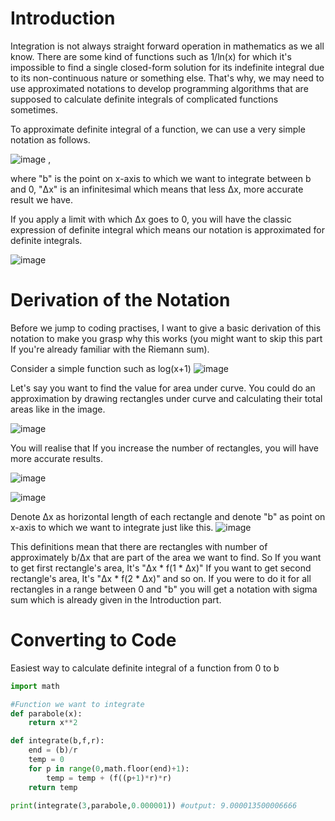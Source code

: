 # Introduction
Integration is not always straight forward operation in mathematics as we all know. There are some kind of functions such as 1/ln(x) for which it's impossible to find a single closed-form solution for its indefinite integral due to its non-continuous nature or something else.
That's why, we may need to use approximated notations to develop programming algorithms that are supposed to calculate definite integrals of complicated functions sometimes. 

To approximate definite integral of a function, we can use a very simple notation as follows.

![image](https://github.com/user-attachments/assets/34fe212e-e931-4248-85fe-6342e1e46f25) ,

where "b" is the point on x-axis to which we want to integrate between b and 0, "Δx" is an infinitesimal which means that less Δx, more accurate result we have.

If you apply a limit with which Δx goes to 0, you will have the classic expression of definite integral which means our notation is approximated for definite integrals.

![image](https://github.com/user-attachments/assets/8b9a9d56-08f8-4ec1-b96a-da57b42a98a8)


# Derivation of the Notation
Before we jump to coding practises, I want to give a basic derivation of this notation to make you grasp why this works (you might want to skip this part If you're already familiar with the Riemann sum).

Consider a simple function such as log(x+1)
![image](https://github.com/user-attachments/assets/04a2b13f-5f7e-4b39-8411-c944c6f46ae4)

Let's say you want to find the value for area under curve.
You could do an approximation by drawing rectangles under curve and calculating their total areas like in the image.

![image](https://github.com/user-attachments/assets/2e82b346-87a3-4c3c-804c-ff315e8ee0bc)

You will realise that If you increase the number of rectangles, you will have more accurate results.

![image](https://github.com/user-attachments/assets/4b09d889-6955-48a1-a1ae-ce8528eb0fbe)

![image](https://github.com/user-attachments/assets/c690512b-16e0-4432-85a1-22c0bb97579e)

Denote Δx as horizontal length of each rectangle and denote "b" as point on x-axis to which we want to integrate just like this.
![image](https://github.com/user-attachments/assets/cd08c2ec-d6a5-475a-82ee-8f47d9640629)


This definitions mean that there are rectangles with number of approximately b/Δx that are part of the area we want to find.
So If you want to get first rectangle's area, It's "Δx * f(1 * Δx)"
If you want to get second rectangle's area, It's "Δx * f(2 * Δx)" and so on.
If you were to do it for all rectangles in a range between 0 and "b" you will get a notation with sigma sum which is already given in the Introduction part.

# Converting to Code
Easiest way to calculate definite integral of a function from 0 to b
```python
import math

#Function we want to integrate
def parabole(x):
	return x**2

def integrate(b,f,r):
	end = (b)/r
	temp = 0
	for p in range(0,math.floor(end)+1):
		temp = temp + (f((p+1)*r)*r)
	return temp

print(integrate(3,parabole,0.000001)) #output: 9.000013500006666
```






